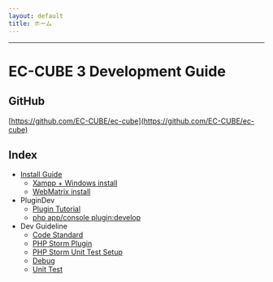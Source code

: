 ```yaml
---
layout: default
title: ホーム
---
```


---

# EC-CUBE 3 Development Guide

## GitHub

[https://github.com/EC-CUBE/ec-cube](https://github.com/EC-CUBE/ec-cube)

## Index
- [Install Guide](/install.html)
    - [Xampp + Windows install](/xampp_install.html)
    - [WebMatrix install](/webmatrix_install.html)
- PluginDev
    - [Plugin Tutorial](/plugin_dev.html)
    - [php app/console plugin:develop ](/plugin_console.html)
- Dev Guideline
    - [Code Standard](/coding_style.html)
    - [PHP Storm Plugin ](/php_storm_plugin.html)
    - [PHP Storm Unit Test Setup](/php_storm_unittest.html)
    - [Debug](/php_storm_debug.html)
    - [Unit Test](/unittest.html)


